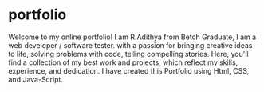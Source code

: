 # portfolio

Welcome to my online portfolio! I am R.Adithya from Betch Graduate, I am a web developer / software tester. with a passion for bringing creative ideas to life, solving problems with code, telling compelling stories. Here, you'll find a collection of my best work and projects, which reflect my skills, experience, and dedication. I have created this Portfolio using Html, CSS, and Java-Script.
